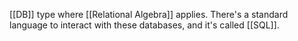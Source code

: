 [[DB]] type where [[Relational Algebra]] applies.
There's a standard language to interact with these databases, and it's called [[SQL]].